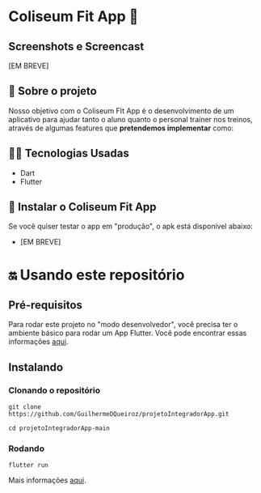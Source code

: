 # Coliseum Fit App 💪

## Screenshots e Screencast
[EM BREVE]

## 🧐 Sobre o projeto
Nosso objetivo com o Coliseum FIt App é o desenvolvimento de um aplicativo para ajudar tanto o aluno quanto o personal trainer nos treinos, através de algumas features que **pretendemos implementar** como:

## 👩‍💻 Tecnologias Usadas

- Dart
- Flutter

## 📲 Instalar o Coliseum Fit App
Se você quiser testar o app em "produção", o apk está disponível abaixo: 
- [EM BREVE]

# 🔛 Usando este repositório
## Pré-requisitos 
Para rodar este projeto no "modo desenvolvedor", você precisa ter o ambiente básico para rodar um App Flutter. Você pode encontrar essas informações [aqui](https://flutter.dev/docs/get-started/install).

## Instalando 
### Clonando o repositório
```
git clone https://github.com/GuilhermeDQueiroz/projetoIntegradorApp.git

cd projetoIntegradorApp-main
```

### Rodando 
```
flutter run
```
Mais informações [aqui](https://flutter.dev/docs/get-started/test-drive?tab=vscode).
